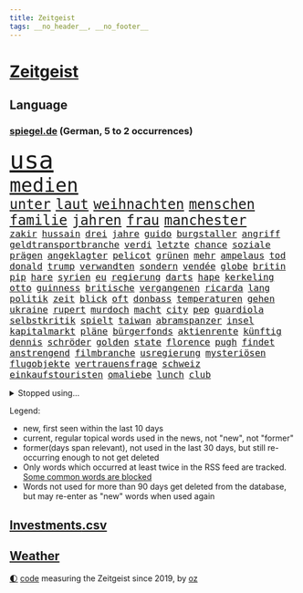 ```yaml
---
title: Zeitgeist
tags: __no_header__, __no_footer__
---
```


# [Zeitgeist](https://oliz.io/zeitgeist/)

## Language

<h3><a href="https://www.spiegel.de" target="_blank">spiegel.de</a> (German, 5 to 2 occurrences)</h3>
<p style="font-family:monospace">
<span style="font-size:32pt"><a href="news_links.html#usa" class="current">usa</a></span>
<br>
<span style="font-size:25pt"><a href="news_links.html#medien" class="current">medien</a></span>
<br>
<span style="font-size:18pt"><a href="news_links.html#unter" class="current">unter</a></span>
<span style="font-size:18pt"><a href="news_links.html#laut" class="current">laut</a></span>
<span style="font-size:18pt"><a href="news_links.html#weihnachten" class="current">weihnachten</a></span>
<span style="font-size:18pt"><a href="news_links.html#menschen" class="current">menschen</a></span>
<span style="font-size:18pt"><a href="news_links.html#familie" class="current">familie</a></span>
<span style="font-size:18pt"><a href="news_links.html#jahren" class="current">jahren</a></span>
<span style="font-size:18pt"><a href="news_links.html#frau" class="current">frau</a></span>
<span style="font-size:18pt"><a href="news_links.html#manchester" class="current">manchester</a></span>
<br>
<span style="font-size:12pt"><a href="news_links.html#zakir" class="new">zakir</a></span>
<span style="font-size:12pt"><a href="news_links.html#hussain" class="new">hussain</a></span>
<span style="font-size:12pt"><a href="news_links.html#drei" class="current">drei</a></span>
<span style="font-size:12pt"><a href="news_links.html#jahre" class="current">jahre</a></span>
<span style="font-size:12pt"><a href="news_links.html#guido" class="current">guido</a></span>
<span style="font-size:12pt"><a href="news_links.html#burgstaller" class="new">burgstaller</a></span>
<span style="font-size:12pt"><a href="news_links.html#angriff" class="current">angriff</a></span>
<span style="font-size:12pt"><a href="news_links.html#geldtransportbranche" class="current">geldtransportbranche</a></span>
<span style="font-size:12pt"><a href="news_links.html#verdi" class="current">verdi</a></span>
<span style="font-size:12pt"><a href="news_links.html#letzte" class="current">letzte</a></span>
<span style="font-size:12pt"><a href="news_links.html#chance" class="current">chance</a></span>
<span style="font-size:12pt"><a href="news_links.html#soziale" class="current">soziale</a></span>
<span style="font-size:12pt"><a href="news_links.html#prägen" class="current">prägen</a></span>
<span style="font-size:12pt"><a href="news_links.html#angeklagter" class="current">angeklagter</a></span>
<span style="font-size:12pt"><a href="news_links.html#pelicot" class="current">pelicot</a></span>
<span style="font-size:12pt"><a href="news_links.html#grünen" class="current">grünen</a></span>
<span style="font-size:12pt"><a href="news_links.html#mehr" class="current">mehr</a></span>
<span style="font-size:12pt"><a href="news_links.html#ampelaus" class="current">ampelaus</a></span>
<span style="font-size:12pt"><a href="news_links.html#tod" class="current">tod</a></span>
<span style="font-size:12pt"><a href="news_links.html#donald" class="current">donald</a></span>
<span style="font-size:12pt"><a href="news_links.html#trump" class="current">trump</a></span>
<span style="font-size:12pt"><a href="news_links.html#verwandten" class="current">verwandten</a></span>
<span style="font-size:12pt"><a href="news_links.html#sondern" class="current">sondern</a></span>
<span style="font-size:12pt"><a href="news_links.html#vendée" class="current">vendée</a></span>
<span style="font-size:12pt"><a href="news_links.html#globe" class="current">globe</a></span>
<span style="font-size:12pt"><a href="news_links.html#britin" class="current">britin</a></span>
<span style="font-size:12pt"><a href="news_links.html#pip" class="new">pip</a></span>
<span style="font-size:12pt"><a href="news_links.html#hare" class="new">hare</a></span>
<span style="font-size:12pt"><a href="news_links.html#syrien" class="current">syrien</a></span>
<span style="font-size:12pt"><a href="news_links.html#eu" class="current">eu</a></span>
<span style="font-size:12pt"><a href="news_links.html#regierung" class="current">regierung</a></span>
<span style="font-size:12pt"><a href="news_links.html#darts" class="new">darts</a></span>
<span style="font-size:12pt"><a href="news_links.html#hape" class="current">hape</a></span>
<span style="font-size:12pt"><a href="news_links.html#kerkeling" class="current">kerkeling</a></span>
<span style="font-size:12pt"><a href="news_links.html#otto" class="current">otto</a></span>
<span style="font-size:12pt"><a href="news_links.html#guinness" class="new">guinness</a></span>
<span style="font-size:12pt"><a href="news_links.html#britische" class="current">britische</a></span>
<span style="font-size:12pt"><a href="news_links.html#vergangenen" class="current">vergangenen</a></span>
<span style="font-size:12pt"><a href="news_links.html#ricarda" class="current">ricarda</a></span>
<span style="font-size:12pt"><a href="news_links.html#lang" class="current">lang</a></span>
<span style="font-size:12pt"><a href="news_links.html#politik" class="current">politik</a></span>
<span style="font-size:12pt"><a href="news_links.html#zeit" class="current">zeit</a></span>
<span style="font-size:12pt"><a href="news_links.html#blick" class="current">blick</a></span>
<span style="font-size:12pt"><a href="news_links.html#oft" class="current">oft</a></span>
<span style="font-size:12pt"><a href="news_links.html#donbass" class="current">donbass</a></span>
<span style="font-size:12pt"><a href="news_links.html#temperaturen" class="current">temperaturen</a></span>
<span style="font-size:12pt"><a href="news_links.html#gehen" class="current">gehen</a></span>
<span style="font-size:12pt"><a href="news_links.html#ukraine" class="current">ukraine</a></span>
<span style="font-size:12pt"><a href="news_links.html#rupert" class="current">rupert</a></span>
<span style="font-size:12pt"><a href="news_links.html#murdoch" class="new">murdoch</a></span>
<span style="font-size:12pt"><a href="news_links.html#macht" class="current">macht</a></span>
<span style="font-size:12pt"><a href="news_links.html#city" class="current">city</a></span>
<span style="font-size:12pt"><a href="news_links.html#pep" class="current">pep</a></span>
<span style="font-size:12pt"><a href="news_links.html#guardiola" class="current">guardiola</a></span>
<span style="font-size:12pt"><a href="news_links.html#selbstkritik" class="new">selbstkritik</a></span>
<span style="font-size:12pt"><a href="news_links.html#spielt" class="current">spielt</a></span>
<span style="font-size:12pt"><a href="news_links.html#taiwan" class="current">taiwan</a></span>
<span style="font-size:12pt"><a href="news_links.html#abramspanzer" class="new">abramspanzer</a></span>
<span style="font-size:12pt"><a href="news_links.html#insel" class="current">insel</a></span>
<span style="font-size:12pt"><a href="news_links.html#kapitalmarkt" class="new">kapitalmarkt</a></span>
<span style="font-size:12pt"><a href="news_links.html#pläne" class="current">pläne</a></span>
<span style="font-size:12pt"><a href="news_links.html#bürgerfonds" class="new">bürgerfonds</a></span>
<span style="font-size:12pt"><a href="news_links.html#aktienrente" class="new">aktienrente</a></span>
<span style="font-size:12pt"><a href="news_links.html#künftig" class="current">künftig</a></span>
<span style="font-size:12pt"><a href="news_links.html#dennis" class="current">dennis</a></span>
<span style="font-size:12pt"><a href="news_links.html#schröder" class="current">schröder</a></span>
<span style="font-size:12pt"><a href="news_links.html#golden" class="current">golden</a></span>
<span style="font-size:12pt"><a href="news_links.html#state" class="current">state</a></span>
<span style="font-size:12pt"><a href="news_links.html#florence" class="current">florence</a></span>
<span style="font-size:12pt"><a href="news_links.html#pugh" class="current">pugh</a></span>
<span style="font-size:12pt"><a href="news_links.html#findet" class="current">findet</a></span>
<span style="font-size:12pt"><a href="news_links.html#anstrengend" class="current">anstrengend</a></span>
<span style="font-size:12pt"><a href="news_links.html#filmbranche" class="current">filmbranche</a></span>
<span style="font-size:12pt"><a href="news_links.html#usregierung" class="current">usregierung</a></span>
<span style="font-size:12pt"><a href="news_links.html#mysteriösen" class="current">mysteriösen</a></span>
<span style="font-size:12pt"><a href="news_links.html#flugobjekte" class="current">flugobjekte</a></span>
<span style="font-size:12pt"><a href="news_links.html#vertrauensfrage" class="current">vertrauensfrage</a></span>
<span style="font-size:12pt"><a href="news_links.html#schweiz" class="current">schweiz</a></span>
<span style="font-size:12pt"><a href="news_links.html#einkaufstouristen" class="new">einkaufstouristen</a></span>
<span style="font-size:12pt"><a href="news_links.html#omaliebe" class="new">omaliebe</a></span>
<span style="font-size:12pt"><a href="news_links.html#lunch" class="new">lunch</a></span>
<span style="font-size:12pt"><a href="news_links.html#club" class="current">club</a></span>
</p>
<details>
<summary>Stopped using...</summary>
<p class="former" style="font-size:12pt">
nachfolge(1516) schwarzen(1516) kauft(1515) volker(1515) digitalisierung(1514) humanitäre(1514) liverpool(1514) ruhe(1514) sonne(1514) österreichischen(1514) brüssel(1513) dienst(1513) klaren(1513) konzerne(1513) niederländische(1513) private(1513) unabhängige(1513) versuch(1513) flughafen(1512) identifiziert(1512) keller(1512) mai(1512) nazis(1512) reichte(1512) amsterdam(1511) erteilt(1511) falsche(1511) favoriten(1511) freiheitsstrafe(1511) gestoßen(1511) hieß(1511) ifoinstitut(1511) lust(1511) österreichs(1511) alpen(1510) atmosphäre(1510) geholt(1510) schaltet(1510) deutlichen(1509) doppelt(1509) entdeckte(1509) golf(1509) spanischen(1509) verbieten(1509) verhalten(1509) englischen(1508) enorm(1508) forderte(1508) gehalten(1508) schiedsrichter(1508) vermutlich(1508) aktuell(1507) arsenal(1507) hass(1507) hintergründe(1507) polizist(1507) sports(1507) wales(1507) überlebte(1507) beamten(1506) gefährlichen(1506) i(1506) interesse(1506) niederlande(1506) rassistische(1506) sinnvoll(1506) tokio(1506) tötete(1506) wechseln(1506) abgehört(1505) botschaften(1505) starten(1505) ausgeschlossen(1504) erschüttert(1504) ii(1504) infektion(1504) 2018(1503) innenministerium(1503) ermöglichen(1502) trainiert(1502) hotels(1501) kontakte(1501) pressestimmen(1501) erkenntnisse(1500) erneuten(1499) hielten(1499) stieg(1499) frankwalter(1498) gefragt(1498) käufer(1498) möglichst(1498) schottland(1498) überraschung(1498) besuchen(1497) eigener(1497) mehrfach(1497) rassistischen(1497) deals(1496) e(1496) enden(1496) kevin(1496) gesetze(1495) begriff(1494) demokratische(1494) töten(1494) auflagen(1493) küstenwache(1493) verbände(1493) verzichten(1491) ökonomen(1491) mecklenburgvorpommern(1490) katholische(1489) projekte(1488) entschuldigung(1485) automatisch(1482) app(1478) prognose(1478) fehlende(1477) hilfen(1477) vfb(1476) dauert(1473) schock(1469) gebieten(1456) drohne(1450) rache(1449) einfache(1439) gewinne(1412) milliardär(1395) belästigung(1381) strecken(1349) orte(1347) verlag(1320) fußballnationalmannschaft(1309) lehren(1272) umkämpften(1201) wissing(1188) börsen(1181) entlasten(1163) vorfeld(1154) älteste(1154) regierungschefin(1139) hendrik(1136) schülerin(1122) sank(1087) einziger(1083) verabschieden(1083) bat(1066) ben(1060) verkündete(1058) zusammenhalt(1055) positiven(1023) flughäfen(1021) samt(1006) gelöst(1002) spiegeltitelstory(1001) terror(1000) links(979) ausstieg(960) handys(957) hammer(946) schlamm(941) dahin(940) israelis(925) sinne(921) dänischen(915) japanische(915) budapest(914) belegt(913) schwächen(903) risiken(892) misshandelt(891) finde(890) erlegen(874) rettungsaktion(870) usrepublikaner(870) schwächelt(868) antony(858) bürgergeld(843) giorgia(839) pleiten(838) kommunikation(811) kontroverse(809) tel(803) nationaltrainer(799) dokumentieren(796) aviv(792) lionel(791) forschung(770) indonesien(769) künstlicher(767) verehrt(757) abgeben(749) überlebende(736) jüdische(735) technische(733) gast(731) roland(724) asylbewerber(722) flogen(722) mächtige(720) 47(719) kieler(709) day(700) venedig(700) ansicht(696) flaschen(680) getragen(672) befasst(670) bürokratie(669) 5000(666) weimar(662) unruhe(659) läufer(657) 51(649) attackieren(649) stil(645) aufträge(639) gen(617) miami(615) umsetzen(615) bundesligist(614) asylpolitik(611) wrack(610) betrunkener(609) kader(603) zeuge(602) zurückgetreten(594) dringt(593) victor(591) getrieben(584) lina(584) ost(582) forscherin(581) jagen(581) massenhaft(581) beine(578) einsturz(577) erstem(577) nachts(577) katrin(574) ereignis(564) schönsten(563) pilot(561) vorgenommen(561) schockiert(557) gehandelt(555) 9(554) bundeshaushalt(554) infolge(552) blamiert(550) sandra(544) staats(541) zwischenfall(529) zügen(522) greta(521) prägte(516) ärmelkanal(513) surfen(499) goldene(495) leitartikel(493) nächster(490) froh(488) wegovy(488) instagrampost(477) parlamentswahl(477) airport(473) militärhilfe(473) körperliche(469) dauerte(468) samstagabend(468) mary(462) beute(459) goldenen(459) jon(459) dirk(457) arena(456) rekonstruktion(456) campus(455) kneipen(455) wohnviertel(455) kontrollverlust(448) fußballfans(442) reformiert(441) spdgeneralsekretär(439) zurückhaltend(433) königshaus(428) verfolgte(427) sportlich(425) verschickt(425) expertin(422) emily(421) flüchtig(417) mobbing(413) ausfälle(412) taucht(411) ungerecht(411) wütend(406) wiedervereinigung(404) kundgebung(402) bestätigte(401) einfachen(398) massaker(397) hamasgeiseln(395) nouripour(395) eingedrungen(393) schlaf(389) rafah(388) versammelt(386) bettina(384) brandt(383) verwenden(381) beyoncé(373) student(371) usdemokraten(356) unruhen(354) erschoss(351) exprofi(349) anhebung(347) simon(345) unwahrscheinlich(344) dorthin(343) starkwatzinger(343) haut(342) playoffs(341) usdollar(340) grundgesetz(338) is(338) gerungen(337) verstößt(337) zeitalter(336) finanziellen(334) geschützt(331) spdabgeordnete(329) hochwasser(328) passte(325) frustriert(323) präsentierte(323) 180(322) spekulationen(322) can(319) 1980(316) katz(315) japaner(312) meere(310) senator(308) western(306) 2006(305) konkurrentin(301) sophie(301) go(300) gefühlt(299) kontroversen(299) lutz(299) hauptdarstellerin(296) spottet(296) 64(294) abgewiesen(294) fressen(294) wgzimmerpreise(293) korrigiert(290) solches(289) ampelstreit(288) pferd(288) bundesstraße(279) verschwindet(279) regionalzug(274) 17jähriger(273) ewigkeit(271) fair(271) sitze(271) frist(269) maximilian(269) kimmel(263) kigenerierte(262) major(262) anschließenden(261) superstars(261) eindeutig(260) rhetorik(259) halbzeit(258) kreativ(258) marseille(257) ruth(257) filmset(256) techmilliardär(256) ringe(253) jamal(252) musiala(252) vielfach(250) rechtsradikale(249) vertritt(249) koch(248) widmet(247) auftreten(246) award(246) geschoben(246) auswärtigen(244) prahlt(240) parlaments(239) fußballbund(236) graz(236) strahlkraft(236) köpfe(235) chronik(231) fangen(231) set(231) mathieu(229) aufräumarbeiten(228) abgeschoben(226) lachgas(226) rechnung(226) straßenbahn(226) louis(225) hunderttausenden(224) türen(224) iraner(223) bejubelt(218) beleidigung(218) düstere(218) verlobung(218) grenzkontrollen(217) aufgebrochen(214) bruno(214) loben(214) aufhebung(213) ungewollt(213) worüber(211) flair(210) johnson(210) usgericht(210) vergisst(209) indiana(206) parkplatz(206) amtsträger(204) hals(203) vodafone(203) komiker(202) 28jährige(200) clip(198) verdachtsfall(198) polarisiert(197) begeisterung(196) haare(196) taktik(196) verlegen(196) alarmstufe(195) bnd(195) brötchen(195) hagel(195) umzug(195) unterhalten(194) verschärfung(194) azubis(193) russlandukrainenews(193) voraussetzungen(193) wüst(192) haie(191) ignorieren(191) genauen(190) regensburg(190) gefährliches(189) moderatorin(189) match(188) schumachers(188) geteilt(187) psychischer(187) enkelin(185) krimi(185) basketballliga(183) usbehörden(182) spreche(180) albanien(179) steven(179) griechischen(178) satire(178) tierischer(178) double(176) sicherheitsberater(176) hut(172) kryptowährungen(172) lauern(172) sätzen(172) ähnelt(172) apotheken(171) verschiedener(171) /(170) lohn(170) surfer(169) ohr(168) verwaltungsgericht(168) youtuber(168) co₂ausstoß(167) aufgetreten(166) erlangte(166) fluch(166) schutt(165) einreiseverbot(164) jubelt(164) redaktion(164) spdfraktion(163) indische(162) vertrauliche(162) wahlkreis(162) gleichen(161) mac(161) wussten(160) auswärtsspiel(159) beträgt(159) lindenberg(159) postings(159) waldbrand(159) look(158) wärmewende(158) nazideutschland(157) linkenchefin(156) reichste(156) spuckt(156) verabschiedete(156) jemandem(155) zulassung(155) heiratet(154) maskottchen(154) raue(154) alliierten(153) englischer(153) 27jähriger(152) 33jähriger(151) königliche(151) psychotherapeut(151) müdigkeit(150) wars(150) eingebrochen(149) hollywoodstars(149) mcdonald's(149) usmilitär(149) beifahrer(147) usautobauer(147) ansiedlung(146) aufzuhalten(145) friseur(145) gazastadt(145) jong(145) un(145) dieselbe(144) riecht(144) stünden(143) demokrat(142) hofer(142) schalteten(142) blutige(141) kinderbuch(141) auszugeben(140) gefürchtet(140) küren(140) rudert(140) 38jährige(139) neudelhi(139) schilderte(137) bundespolitik(136) ausgetreten(135) bemühungen(135) geschah(135) gregg(135) inlandsgeheimdienst(135) pretty(135) präsidentschaft(135) erkrankungen(134) harmonie(134) angekündigte(133) reisenden(133) abnehmspritzen(132) atlantik(132) trauma(132) america(131) inside(131) kriselnde(131) simone(130) äußersten(130) bundestags(129) lass(129) privatleben(129) tony(129) wohnraum(129) archäologin(128) aufschlag(128) ausgeschieden(127) sympathien(126) drohenden(125) grandslamtitel(125) schlusslicht(125) brannten(124) haar(123) melania(123) merz'(123) lächerlich(121) ordnen(121) personalie(120) anschlagsplänen(119) erschießt(119) gefängnisse(119) mobilisieren(119) öffentlicher(119) wischen(118) junior(117) kontrahenten(117) symbole(117) besuche(116) lehrt(116) moreno(116) analysen(115) erweist(115) monatelangen(115) jd(114) pitzke(114) vance(114) lautet(113) rechtsextrem(113) vorstände(113) waffenbesitz(113) erfand(112) karriereberaterin(112) slogan(112) zögern(112) bolivien(111) forscherteam(111) halfen(111) kreuzfahrt(111) nachwuchshoffnung(111) renommiertesten(111) vorgegangen(111) bundesjustizminister(110) kurzen(110) widerspruch(110) auslöst(109) gestaltet(109) francesca(108) führungsriege(108) gelber(108) notlanden(107) j(106) konkreter(106) renate(106) ampelkrise(105) konjunkturflaute(105) leistet(105) lukaschenko(105) rückschläge(105) autokrat(104) reformieren(104) vorschlägen(104) 69(103) abtreibung(103) bedrohlich(103) kalifornischen(103) uboot(103) 82(102) fremd(102) autokraten(101) eindeutige(101) erleichtern(101) hans(101) hessische(101) härtesten(101) sahin(101) vernichtet(101) ermöglicht(100) hergestellt(100) imane(100) khelif(100) ozempic(100) tagesordnung(100) viermal(100) 18000(99) dichtmachen(99) diebesgut(99) geschlecht(99) formiert(98) gutachter(97) norddeutschen(97) poesie(97) stichelt(97) strömung(97) busunfall(96) drohten(96) nelles(96) prallen(96) vorlesen(96) brennender(95) kilometerweit(95) randale(95) finanzexperten(94) geruchssinn(94) würzburg(94) mutig(93) illusion(92) kloster(92) organisationen(92) aufarbeiten(91) ausgezeichnete(91) bemerkbar(91) frauenrechte(91) landesweit(91) nick(91) technischer(91) dauerstreit(90) stritt(90) breakerin(89) jakarta(89) paketen(89) podcaster(89) uspräsidentschaftswahl(89) ampeln(88) letztlich(88) professionell(88) tasse(88) traditionsklub(88) unterliefen(88) weitaus(88) arne(87) finanzexperte(87) halbwegs(87) hauptsache(87) hochzeitsgesellschaft(87) berry(86) beruht(86) cem(86) doha(86) erfahre(86) importen(86) lehrkraft(86) wechselten(86) wohngebiete(86) özdemir(86) alarmierende(85) greifswald(85) katastrophen(85) legendenumrankten(85) ukraines(85) 55(84) ajax(84) aken(84) anhängern(84) behaupteten(84) familienvater(84) gunn(84) neigen(84) rachael(84) zurückgeworfen(84) öffnung(84) lobende(83) nachhaltig(83) 11000(82) california(82) garantieren(82) spazierte(82) trieb(82) with(82) zerfällt(82) absender(81) fackel(81) 94(80) andernfalls(80) egoistisch(80) flüchtete(80) ines(80) klauen(80) mahnung(80) segelt(80) heidi(79) lehramt(79) shake(79) 32jähriger(78) 91(78) ausweitung(78) gropp(78) luis(78) reint(78) schwerdtner(78) sicherheitspaket(78) umbauen(78) videospiele(78) vorgemacht(78) zuständig(78) call(77) sogenanntem(77) trumpfan(77) fahrlässiger(76) gedicht(76) guardian(76) mobilisiert(76) omar(76) strafstöße(76) uskorrespondent(76) werkzeug(76) your(76) dc(75) gutem(75) jüterbog(75) komplexe(75) stücke(75) asylrecht(74) austria(74) beschimpfte(74) erreichte(74) kambodscha(74) kramatorsk(74) mauerfall(74) nevada(74) usbundesstaaten(74) verrohung(74) zulässig(74) gastgeberland(73) hvaldimir(73) spionagewal(73) vorstellbar(73) überfalls(73) banner(72) instrumentalisierung(72) auslandsreise(71) dfbkapitän(71) golflegende(71) udo(71) anwendungen(70) ausgewiesen(70) befugnisse(70) dfbkader(70) geringe(70) gestiegenen(70) radikalisierte(70) teller(70) uskriegsschiffs(70) uss(70) vorangehen(70) bereisen(69) befragten(68) braunschweig(68) flexibilität(68) hill(68) miller(68) missgeschick(68) populären(68) schwärmen(68) wahlleiter(68) dancing(67) dargestellt(67) essenziell(67) how(67) ligaspiel(67) schönheitsideale(67) altersgruppe(66) begehen(66) fregatte(66) grenzübergang(66) kulturen(66) beschlagnahmen(65) dreieinhalb(65) garage(65) tricksereien(65) armes(64) austragen(64) são(64) direktor(63) führungsrolle(63) leistungsfähigere(63) linkin(63) beneiden(62) bundespräsidenten(62) grammy(62) hof(62) macheten(62) onlineplattformen(62) starkwatzingers(62) uschiphersteller(62) absolute(61) ausgebrannte(61) autokratien(61) ernannten(61) heimarbeit(61) yair(61) morgens(60) nationalparks(60) regnet(60) reichs(60) spiegelkorrespondenten(60) verlobte(60) verschwörungstheoretiker(60) zerbröselt(60) beisein(59) flutopfer(59) keinesfalls(59) lehrerinnen(59) schreckensszenario(59) angefühlt(58) durchzuführen(58) ilkosascha(58) kowalczuk(58) wählern(58) anzulocken(57) nrwministerpräsident(57) vermasselt(57) 43jährige(56) abos(56) achtmalige(56) angefangen(56) carolabrücke(56) inter(56) jahn(56) loslassen(56) lügner(56) saintgermain(56) ungewöhnlicher(56) ahnt(55) drogenbanden(55) linksextremistischen(55) unberechenbar(55) frisur(54) alternativvorschlag(53) inszeniertes(53) studiert(53) 1999(52) fiktive(52) husten(52) intelfabrik(52) psychogramm(52) statements(52) verirrt(52) vertrieb(52) beschwört(51) dreierpack(51) elfjähriger(51) erzbischof(51) frauenhaus(51) germany(51) gewahrt(51) ruinen(51) stabschefin(51) negativen(50) oppositionsführer(50) pinkelt(50) sozialdemokratie(50) tiktokvideo(50) verrückt(50) fridays(49) future(49) handballbund(49) ilk(49) latinos(49) psychoterrorvorwürfe(49) çağla(49) arizona(48) lungenentzündung(48) nacktfotos(48) paula(48) rängen(48) sandkasten(48) verarbeitet(48) dauer(47) einfamilienhaus(47) evangelische(47) kriegsschiff(47) neapel(47) nflstar(47) tsg(47) verborgenen(47) ansagen(46) ausgezählt(46) ewige(46) parks(46) selbstmord(46) dateien(45) ishiba(45) shigeru(45) spiegelauslandschef(45) stimmabgabe(45) verbündeter(45) wählergruppen(45) aggressiver(44) ausgekundschaftet(44) brady(44) klimaaktivistinnen(44) revolutionäre(44) schwachkopf(44) schweizerin(44) wahlnacht(44) beutel(43) chip(43) furrer(43) kunsthalle(43) muriel(43) regierungserklärung(43) aufhörte(42) maler(42) pink(42) supermodel(42) aires(41) buenos(41) bundeskanzleramt(41) fünfprozenthürde(41) kern(41) navy(41) scheidender(41) uszerstörer(41) dreck(40) junges(40) kotropfen(40) kritischem(40) landtagspräsident(40) medikaments(40) sweeney(40) verlieben(40) zugfahrt(40) ausfliegen(39) canterbury(39) sprüchen(39) umfunktioniert(39) weißes(39) 42jährige(38) autoritär(38) vergessene(38) wahlkampfgetöse(38) bindung(37) buxtehude(37) entgegenkommen(37) gazakonflikt(37) ingenieure(37) legislatur(37) nationalteam(37) preisentwicklung(37) schiedsgericht(37) befreiungsschlag(36) gary(36) graben(36) schifffahrt(36) schriftstellerinnen(35) staatsfernsehen(35) thunberg(35) untersuchten(35) videospielen(35) andrés(34) ausschreibung(34) fraktionen(34) knapper(34) machbar(34) oberstem(34) abschrecken(33) andré(33) costner(33) deutschlandreise(33) oscarpreisträgern(33) prophetische(33) pöbeleien(33) tuchel(33) wc(33) aok(32) emirat(32) erkranken(32) grundlagen(32) knüpft(32) manipulieren(32) netanyahuregierung(32) orchester(32) praxen(32) sonntagmorgen(32) journalismus(31) morales(31) wachsender(31) wettbewerbsdruck(31) zurückzudrängen(31) anklicken(30) erwarteten(30) interessantesten(30) mitgeteilt(30) ora(30) schulsystem(30) sklaverei(30) anheben(29) ausgezahlt(29) bundestagsabgeordneten(29) leser(29) leserinnen(29) meditieren(29) qual(29) armin(28) aussetzung(28) gegenseite(28) intranet(28) laschet(28) misstrauisch(28) shell(28) unterschiedlichen(28) überzieht(28) eingeweiht(27) kompetenz(27) lohnerhöhung(27) schubert(27) delfine(26) eiferern(26) militärstützpunkt(26) nebenwirkungen(26) rwe(26) 80000(25) angriffskriegs(25) down(25) fluchtnovelle(25) gefallenen(25) reaktiviert(25) schwärmt(25) braun(24) dreesen(24) dummheit(24) hauptgrund(24) janchristian(24) leistungsträger(24) minderjähriger(24) modeschöpfer(24) onlineportal(24) personalien(24) zweitrangig(24) zügige(24) cent(23) erweckt(23) eugipfel(23) gruppenantrag(23) kompromisse(23) nordkoreanische(23) romeo(23) umzugehen(23) versicherungen(23) zugesprochen(23) zünden(23) 45000(22) desinteresse(22) ey(22) grafschaft(22) ikonisches(22) konzernen(22) überholen(22) filmsatire(21) gladiator(21) lufthansamaschine(21) medikamentenengpässe(21) milliardenhöhe(21) ridley(21) selbstbewusst(21) vierteljahrhundert(21) ablehnen(20) gipfeltreffen(20) maischberger(20) populistin(20) sondierungsgespräche(20) spielerin(20) verantwortungslos(20) 53jährige(19) asylantrag(19) burgern(19) märtyrer(19) sendungen(19) sondierung(19) ölminister(19) bekennender(18) duty(18) martialische(18) städtetag(18) zurückgestellt(18) antike(17) augsburggablingen(17) barfuß(17) cox(17) gegenseitiger(17) lissabon(17) postkarten(17) clever(16) kippe(16) soccer(16) trumpberater(16) verstoß(16) chalamet(15) kees(15) lieferwagen(15) timothée(15) türmen(15) weltkriege(15) wonderen(15) benner(14) entschlossen(14) reiches(14) shakespeare(14) tathergang(14) witzen(14) bedient(13) eingespannt(13) evo(13) stuttgarts(13) fahre(12) jahrhundertunwetter(12) kunstfigur(12) soli(12) unoklimakonferenz(12) verabreicht(12) fußballklub(11) gefängnismitarbeiter(11) justizvollzugsanstalt(11) merkwürdige(11) profil(11) smog(11) university(11) unwetterkatastrophe(11)
</p>
</details>
<p>Legend:
<ul>
<li><span class="new">new</span>, first seen within the last 10 days</li>
<li><span class="current">current</span>, regular topical words used in the news, not "new", not "former"</li>
<li><span class="former">former(days span relevant)</span>, not used in the last 30 days, but still re-occurring enough to not get deleted</li>
<li>Only words which occurred at least twice in the RSS feed are tracked. <a href="language/filters.py">Some common words are blocked</a></li>
<li>Words not used for more than 90 days get deleted from the database, but may re-enter as "new" words when used again</li>
</ul>
</p>

## [Investments](investments.html)[.csv](investments.csv)

## [Weather](weather.html)

<footer>
<a href="javascript:toggleTheme()" class="nav">🌓</a>
<a href="https://github.com/ooz/zeitgeist">code</a> measuring the Zeitgeist since 2019, by <a href="https://oliz.io">oz</a>
</footer>

